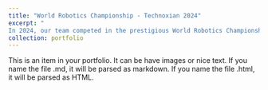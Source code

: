```yaml
---
title: "World Robotics Championship - Technoxian 2024"
excerpt: "
In 2024, our team competed in the prestigious World Robotics Championship - Technoxian, showcasing our expertise and innovation across multiple events. We emerged victorious in the FPV Drone Racing category, demonstrating exceptional skill and precision. Additionally, we reached the finals in the Fast Line Follower event and secured a top 5 finish in the challenging Drone Rescue competition. This achievement reflects our commitment to excellence and technical prowess in the field of competitive robotics.<br/><img src='/images/wrc.jpeg'>"
collection: portfolio
---
```


This is an item in your portfolio. It can be have images or nice text. If you name the file .md, it will be parsed as markdown. If you name the file .html, it will be parsed as HTML. 
